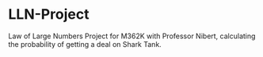 # LLN-Project
Law of Large Numbers Project for M362K with Professor Nibert, calculating the probability of getting a deal on Shark Tank.
